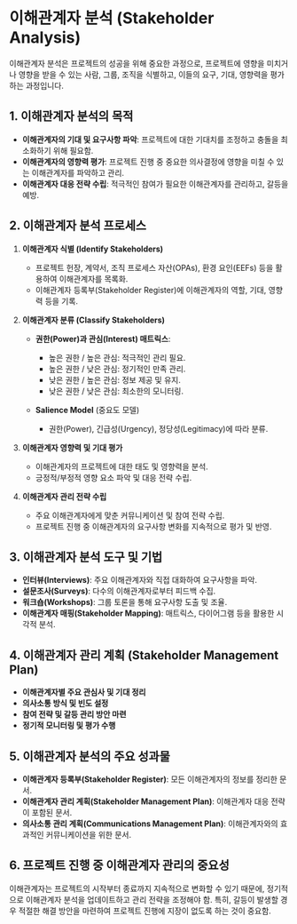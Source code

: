 # 이해관계자 분석 (Stakeholder Analysis)

이해관계자 분석은 프로젝트의 성공을 위해 중요한 과정으로, 프로젝트에 영향을 미치거나 영향을 받을 수 있는 사람, 그룹, 조직을 식별하고, 이들의 요구, 기대, 영향력을 평가하는 과정입니다.

## 1. 이해관계자 분석의 목적
- **이해관계자의 기대 및 요구사항 파악**: 프로젝트에 대한 기대치를 조정하고 충돌을 최소화하기 위해 필요함.
- **이해관계자의 영향력 평가**: 프로젝트 진행 중 중요한 의사결정에 영향을 미칠 수 있는 이해관계자를 파악하고 관리.
- **이해관계자 대응 전략 수립**: 적극적인 참여가 필요한 이해관계자를 관리하고, 갈등을 예방.

## 2. 이해관계자 분석 프로세스
1. **이해관계자 식별 (Identify Stakeholders)**
   - 프로젝트 헌장, 계약서, 조직 프로세스 자산(OPAs), 환경 요인(EEFs) 등을 활용하여 이해관계자를 목록화.
   - 이해관계자 등록부(Stakeholder Register)에 이해관계자의 역할, 기대, 영향력 등을 기록.

2. **이해관계자 분류 (Classify Stakeholders)**
   - **권한(Power)과 관심(Interest) 매트릭스**:
     - 높은 권한 / 높은 관심: 적극적인 관리 필요.
     - 높은 권한 / 낮은 관심: 정기적인 만족 관리.
     - 낮은 권한 / 높은 관심: 정보 제공 및 유지.
     - 낮은 권한 / 낮은 관심: 최소한의 모니터링.

   - **Salience Model** (중요도 모델)
     - 권한(Power), 긴급성(Urgency), 정당성(Legitimacy)에 따라 분류.

3. **이해관계자 영향력 및 기대 평가**
   - 이해관계자의 프로젝트에 대한 태도 및 영향력을 분석.
   - 긍정적/부정적 영향 요소 파악 및 대응 전략 수립.

4. **이해관계자 관리 전략 수립**
   - 주요 이해관계자에게 맞춘 커뮤니케이션 및 참여 전략 수립.
   - 프로젝트 진행 중 이해관계자의 요구사항 변화를 지속적으로 평가 및 반영.

## 3. 이해관계자 분석 도구 및 기법
- **인터뷰(Interviews)**: 주요 이해관계자와 직접 대화하여 요구사항을 파악.
- **설문조사(Surveys)**: 다수의 이해관계자로부터 피드백 수집.
- **워크숍(Workshops)**: 그룹 토론을 통해 요구사항 도출 및 조율.
- **이해관계자 매핑(Stakeholder Mapping)**: 매트릭스, 다이어그램 등을 활용한 시각적 분석.

## 4. 이해관계자 관리 계획 (Stakeholder Management Plan)
- **이해관계자별 주요 관심사 및 기대 정리**
- **의사소통 방식 및 빈도 설정**
- **참여 전략 및 갈등 관리 방안 마련**
- **정기적 모니터링 및 평가 수행**

## 5. 이해관계자 분석의 주요 성과물
- **이해관계자 등록부(Stakeholder Register)**: 모든 이해관계자의 정보를 정리한 문서.
- **이해관계자 관리 계획(Stakeholder Management Plan)**: 이해관계자 대응 전략이 포함된 문서.
- **의사소통 관리 계획(Communications Management Plan)**: 이해관계자와의 효과적인 커뮤니케이션을 위한 문서.

## 6. 프로젝트 진행 중 이해관계자 관리의 중요성
이해관계자는 프로젝트의 시작부터 종료까지 지속적으로 변화할 수 있기 때문에, 정기적으로 이해관계자 분석을 업데이트하고 관리 전략을 조정해야 함. 특히, 갈등이 발생할 경우 적절한 해결 방안을 마련하여 프로젝트 진행에 지장이 없도록 하는 것이 중요함.
